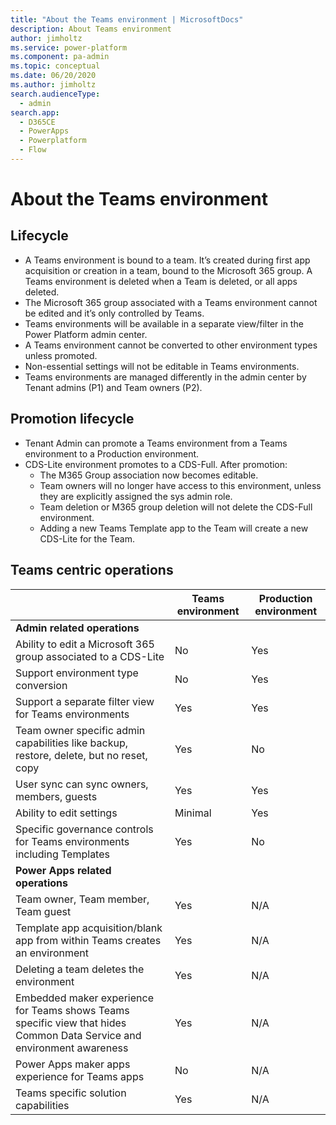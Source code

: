 ```yaml
---
title: "About the Teams environment | MicrosoftDocs"
description: About Teams environment
author: jimholtz
ms.service: power-platform
ms.component: pa-admin
ms.topic: conceptual
ms.date: 06/20/2020
ms.author: jimholtz
search.audienceType: 
  - admin
search.app:
  - D365CE
  - PowerApps
  - Powerplatform
  - Flow
---
```

# About the Teams environment

## Lifecycle

- A Teams environment is bound to a team. It’s created during first app acquisition or creation in a team, bound to the Microsoft 365 group. A Teams environment is deleted when a Team is deleted, or all apps deleted.​
- The Microsoft 365 group associated with a Teams environment cannot be edited and it’s only controlled by Teams.​
- Teams  environments will be available in a separate view/filter in the Power Platform admin center.​
- A Teams environment cannot be converted to other environment types unless promoted. ​
- Non-essential settings will not be editable in Teams environments.​
- Teams environments are managed differently in the admin center by Tenant admins (P1) and Team owners (P2).

## Promotion lifecycle

- Tenant Admin can promote a Teams environment from a Teams environment to a Production environment.​
- CDS-Lite environment promotes to a CDS-Full. After promotion:​
  - The M365 Group association now becomes editable.​
  - Team owners will no longer have access to this environment, unless they are explicitly assigned the sys admin role.​
  - Team deletion or M365 group deletion will not delete the CDS-Full environment.​
  - Adding a new Teams Template app to the Team will create a new CDS-Lite for the Team.


## Teams centric operations


|  |Teams environment  |Production environment  |
|---------|---------|---------|
|**Admin related operations**    |         |         |
|Ability to edit a Microsoft 365 group associated to a CDS-Lite     | No        | Yes         |
|Support environment type conversion     | No        | Yes        | 
|Support a separate filter view for Teams environments     | Yes        | Yes        |
|Team owner specific admin capabilities like backup, restore, delete, but no reset, copy     | Yes        | No        |
|User sync can sync owners, members, guests     | Yes        | Yes        |
|Ability to edit settings     | Minimal        | Yes        |
|Specific governance controls for Teams environments including Templates     | Yes        | No        |
|**Power Apps related operations**     |         |         |
|Team owner, Team member, Team guest    |  Yes       | N/A        |
|Template app acquisition/blank app from within Teams creates an environment     | Yes       | N/A        |
|Deleting a team deletes the environment     | Yes       | N/A        |
|Embedded maker experience for Teams shows Teams specific view that hides Common Data Service and environment awareness     |  Yes       | N/A        |
|Power Apps maker apps experience for Teams apps     | No       | N/A        |
|Teams specific solution capabilities     | Yes       | N/A        |








